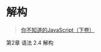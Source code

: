 # 解构
>[你不知道的JavaScript（下卷）](https://weread.qq.com/web/reader/c1232d00715c016fc1234b3kc81322c012c81e728d9d180)


第2章 语法
2.4 解构
